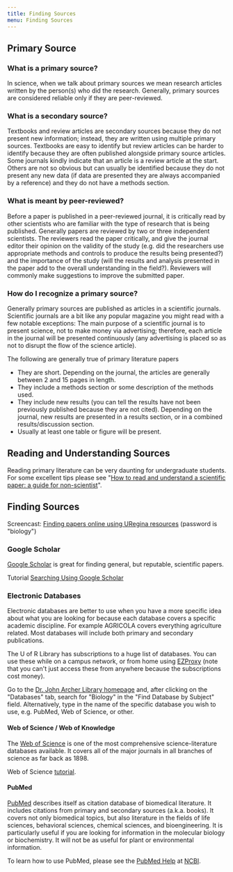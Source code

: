 ```yaml
---
title: Finding Sources
menu: Finding Sources
---
```


## Primary Source

<a name="toc1"></a>

### What is a primary source?

In science, when we talk about primary sources we mean research articles written by the person(s) who did the research. Generally, primary sources are considered reliable only if they are peer-reviewed.

<a name="toc2"></a>

### What is a secondary source?

Textbooks and review articles are secondary sources because they do not present new information; instead, they are written using multiple primary sources. Textbooks are easy to identify but review articles can be harder to identify because they are often published alongside primary source articles. Some journals kindly indicate that an article is a review article at the start. Others are not so obvious but can usually be identified because they do not present any new data (if data are presented they are always accompanied by a reference) and they do not have a methods section.

### What is meant by peer-reviewed?

Before a paper is published in a peer-reviewed journal, it is critically read by other scientists who are familiar with the type of research that is being published. Generally papers are reviewed by two or three independent scientists. The reviewers read the paper critically, and give the journal editor their opinion on the validity of the study (e.g. did the researchers use appropriate methods and controls to produce the results being presented?) and the importance of the study (will the results and analysis presented in the paper add to the overall understanding in the field?). Reviewers will commonly make suggestions to improve the submitted paper.

### How do I recognize a primary source?

Generally primary sources are published as articles in a scientific journals. Scientific journals are a bit like any popular magazine you might read with a few notable exceptions: The main purpose of a scientific journal is to present science, not to make money via advertising; therefore, each article in the journal will be presented continuously (any advertising is placed so as not to disrupt the flow of the science article).

The following are generally true of primary literature papers

* They are short. Depending on the journal, the articles are generally between 2 and 15 pages in length.
* They include a methods section or some description of the methods used.
* They include new results (you can tell the results have not been previously published because they are not cited). Depending on the journal, new results are presented in a results section, or in a combined results/discussion section.
* Usually at least one table or figure will be present.

## Reading and Understanding Sources

Reading primary literature can be very daunting for undergraduate students.  
For some excellent tips please see "[How to read and understand a scientific paper: a guide for non-scientist](http://violentmetaphors.com/2013/08/25/how-to-read-and-understand-a-scientific-paper-2/)".

## Finding Sources

Screencast: [Finding papers online using URegina resources](https://vimeo.com/72789510) (password is "biology")

### Google Scholar

[Google Scholar](http://scholar.google.ca/) is great for finding general, but reputable, scientific papers.

Tutorial [Searching Using Google Scholar](http://scholar.google.com/intl/en/scholar/help.html)

### Electronic Databases

Electronic databases are better to use when you have a more specific idea about what you are looking for because each database covers a specific academic discipline. For example AGRICOLA covers everything agriculture related. Most databases will include both primary and secondary publications.

The U of R Library has subscriptions to a huge list of databases. You can use these while on a campus network, or from home using [EZProxy](http://www.uregina.ca/library/search_find/off_campus.html) (note that you can't just access these from anywhere because the subscriptions cost money).

Go to the [Dr. John Archer Library homepage](http://www.uregina.ca/library/#page=page-1) and, after clicking on the "Databases" tab, search for "Biology" in the "Find Database by Subject" field. Alternatively, type in the name of the specific database you wish to use, e.g. PubMed, Web of Science, or other.

#### Web of Science / Web of Knowledge

The [Web of Science](http://apps.webofknowledge.com/WOS_GeneralSearch_input.do?product=WOS&search_mode=GeneralSearch&SID=1AgleC8cfPi7kMPgLEJ&preferencesSaved=) is one of the most comprehensive science-literature databases available. It covers all of the major journals in all branches of science as far back as 1898.

Web of Science [tutorial](http://scientific.thomson.com/tutorials/webofscience/).

#### PubMed

[PubMed](http://www.ncbi.nlm.nih.gov/pubmed/) describes itself as citation database of biomedical literature. It includes citations from primary and secondary sources (a.k.a. books). It covers not only biomedical topics, but also literature in the fields of life sciences, behavioral sciences, chemical sciences, and bioengineering. It is particularly useful if you are looking for information in the molecular biology or biochemistry. It will not be as useful for plant or environmental information.  

To learn how to use PubMed, please see the [PubMed Help](http://www.ncbi.nlm.nih.gov/books/NBK3827/#pubmedhelp.PubMed_Quick_Start) at [NCBI](http://www.ncbi.nlm.nih.gov/guide/).